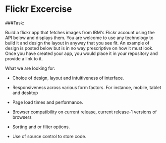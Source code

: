 # Flickr Excercise

###Task: 

Build a flickr app that fetches images from IBM's Flickr account using the API below and displays them. You are welcome to use any technology
to build it and design the layout in anyway that you see fit. An example of design is posted below but is in no way prescriptive on how it must look.
Once you have created your app, you would place it in your repository and provide a link to it.

What we are looking for:

 - Choice of design, layout and intuitiveness of interface.

 - Responsiveness across various form factors. For instance, mobile, tablet and desktop

 - Page load times and performance.

 - Browser compatibility on current release, current release-1 versions of browsers

 - Sorting and or filter options.

 - Use of source control to store code.
